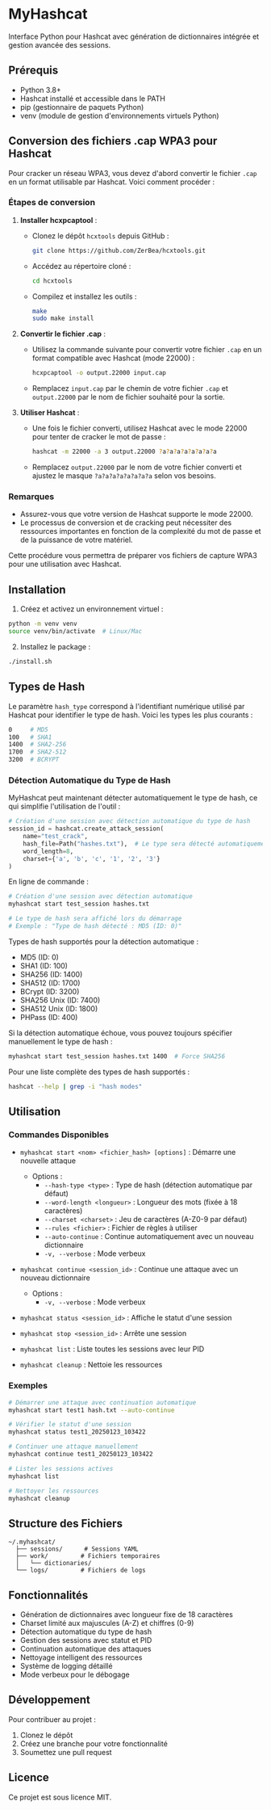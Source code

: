 # MyHashcat

Interface Python pour Hashcat avec génération de dictionnaires intégrée et gestion avancée des sessions.

## Prérequis

- Python 3.8+
- Hashcat installé et accessible dans le PATH
- pip (gestionnaire de paquets Python)
- venv (module de gestion d'environnements virtuels Python)

## Conversion des fichiers .cap WPA3 pour Hashcat

Pour cracker un réseau WPA3, vous devez d'abord convertir le fichier `.cap` en un format utilisable par Hashcat. Voici comment procéder :

### Étapes de conversion

1. **Installer hcxpcaptool** :
   - Clonez le dépôt `hcxtools` depuis GitHub :
     ```bash
     git clone https://github.com/ZerBea/hcxtools.git
     ```
   - Accédez au répertoire cloné :
     ```bash
     cd hcxtools
     ```
   - Compilez et installez les outils :
     ```bash
     make
     sudo make install
     ```

2. **Convertir le fichier .cap** :
   - Utilisez la commande suivante pour convertir votre fichier `.cap` en un format compatible avec Hashcat (mode 22000) :
     ```bash
     hcxpcaptool -o output.22000 input.cap
     ```
   - Remplacez `input.cap` par le chemin de votre fichier `.cap` et `output.22000` par le nom de fichier souhaité pour la sortie.

3. **Utiliser Hashcat** :
   - Une fois le fichier converti, utilisez Hashcat avec le mode 22000 pour tenter de cracker le mot de passe :
     ```bash
     hashcat -m 22000 -a 3 output.22000 ?a?a?a?a?a?a?a?a
     ```
   - Remplacez `output.22000` par le nom de votre fichier converti et ajustez le masque `?a?a?a?a?a?a?a?a` selon vos besoins.

### Remarques
- Assurez-vous que votre version de Hashcat supporte le mode 22000.
- Le processus de conversion et de cracking peut nécessiter des ressources importantes en fonction de la complexité du mot de passe et de la puissance de votre matériel.

Cette procédure vous permettra de préparer vos fichiers de capture WPA3 pour une utilisation avec Hashcat.

## Installation

1. Créez et activez un environnement virtuel :
```bash
python -m venv venv
source venv/bin/activate  # Linux/Mac
```

2. Installez le package :
```bash
./install.sh
```

## Types de Hash

Le paramètre `hash_type` correspond à l'identifiant numérique utilisé par Hashcat pour identifier le type de hash. Voici les types les plus courants :

```bash
0     # MD5
100   # SHA1
1400  # SHA2-256
1700  # SHA2-512
3200  # BCRYPT
```

### Détection Automatique du Type de Hash

MyHashcat peut maintenant détecter automatiquement le type de hash, ce qui simplifie l'utilisation de l'outil :

```python
# Création d'une session avec détection automatique du type de hash
session_id = hashcat.create_attack_session(
    name="test_crack",
    hash_file=Path("hashes.txt"),  # Le type sera détecté automatiquement
    word_length=8,
    charset={'a', 'b', 'c', '1', '2', '3'}
)
```

En ligne de commande :
```bash
# Création d'une session avec détection automatique
myhashcat start test_session hashes.txt

# Le type de hash sera affiché lors du démarrage
# Exemple : "Type de hash détecté : MD5 (ID: 0)"
```

Types de hash supportés pour la détection automatique :
- MD5 (ID: 0)
- SHA1 (ID: 100)
- SHA256 (ID: 1400)
- SHA512 (ID: 1700)
- BCrypt (ID: 3200)
- SHA256 Unix (ID: 7400)
- SHA512 Unix (ID: 1800)
- PHPass (ID: 400)

Si la détection automatique échoue, vous pouvez toujours spécifier manuellement le type de hash :
```bash
myhashcat start test_session hashes.txt 1400  # Force SHA256
```

Pour une liste complète des types de hash supportés :
```bash
hashcat --help | grep -i "hash modes"
```

## Utilisation

### Commandes Disponibles

- `myhashcat start <nom> <fichier_hash> [options]` : Démarre une nouvelle attaque
  - Options :
    - `--hash-type <type>` : Type de hash (détection automatique par défaut)
    - `--word-length <longueur>` : Longueur des mots (fixée à 18 caractères)
    - `--charset <charset>` : Jeu de caractères (A-Z0-9 par défaut)
    - `--rules <fichier>` : Fichier de règles à utiliser
    - `--auto-continue` : Continue automatiquement avec un nouveau dictionnaire
    - `-v, --verbose` : Mode verbeux

- `myhashcat continue <session_id>` : Continue une attaque avec un nouveau dictionnaire
  - Options :
    - `-v, --verbose` : Mode verbeux

- `myhashcat status <session_id>` : Affiche le statut d'une session
- `myhashcat stop <session_id>` : Arrête une session
- `myhashcat list` : Liste toutes les sessions avec leur PID
- `myhashcat cleanup` : Nettoie les ressources

### Exemples

```bash
# Démarrer une attaque avec continuation automatique
myhashcat start test1 hash.txt --auto-continue

# Vérifier le statut d'une session
myhashcat status test1_20250123_103422

# Continuer une attaque manuellement
myhashcat continue test1_20250123_103422

# Lister les sessions actives
myhashcat list

# Nettoyer les ressources
myhashcat cleanup
```

## Structure des Fichiers

```
~/.myhashcat/
  ├── sessions/      # Sessions YAML
  ├── work/         # Fichiers temporaires
  │   └── dictionaries/
  └── logs/         # Fichiers de logs
```

## Fonctionnalités

- Génération de dictionnaires avec longueur fixe de 18 caractères
- Charset limité aux majuscules (A-Z) et chiffres (0-9)
- Détection automatique du type de hash
- Gestion des sessions avec statut et PID
- Continuation automatique des attaques
- Nettoyage intelligent des ressources
- Système de logging détaillé
- Mode verbeux pour le débogage

## Développement

Pour contribuer au projet :

1. Clonez le dépôt
2. Créez une branche pour votre fonctionnalité
3. Soumettez une pull request

## Licence

Ce projet est sous licence MIT. 